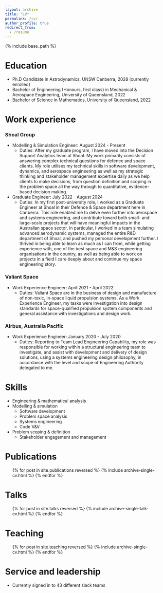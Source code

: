 ```yaml
---
layout: archive
title: "CV"
permalink: /cv/
author_profile: true
redirect_from:
  - /resume
---
```


{% include base_path %}

Education
======
* Ph.D Candidate in Astrodynamics, UNSW Canberra, 2028 (currently enrolled)
* Bachelor of Engineering (Honours, first class) in Mechanical & Aerospace Engineering, University of Queensland, 2022
* Bachelor of Science in Mathematics, University of Queensland, 2022

Work experience
======
### Shoal Group
  * Modelling & Simulation Engineer: August 2024 - Present
    * Duties: After my graduate program, I have moved into the Decision Support Analytics team at Shoal. My work primarily consists of answering complex technical questions for defence and space clients. My role utilises my technical skills in software development, dynamics, and aerospace engineering as well as my strategic thinking and stakeholder management expertise daily as we help clients to make decisions, from question definition and scoping in the problem space all the way through to quantitative, evidence-based decision making.
  * Graduate Engineer: July 2022 - August 2024
    * Duties: In my first post-university role, I worked as a Graduate Engineer at Shoal in their Defence & Space department here in Canberra. This role enabled me to delve even further into aerospace and systems engineering, and contribute toward both small- and large-scale projects that will have meaningful impacts in the Australian space sector. In particular, I worked in a team simulating advanced aerodynamic systems, managed the entire R&D department of Shoal, and pushed my personal development further. I thrived in being able to learn as much as I can from, while getting experience with, one of the best space and M&S engineering organisations in the country, as well as being able to work on projects in a field I care deeply about and continue my space engineering story.

### Valiant Space
  * Work Experience Engineer: April 2021 - April 2022
    * Duties: Valiant Space are in the business of design and manufacture of non-toxic, in-space liquid propulsion systems. As a Work Experience Engineer, my tasks were investigation into design standards for space-qualified propulsion system components and general assistance with investigations and design work.

### Airbus, Australia Pacific
  * Work Experience Engineer: January 2020 - July 2020
    * Duties: Reporting to Team Lead Engineering Capability, my role was responsible for working within a structural engineering team to investigate, and assist with development and delivery of design solutions, using a systems engineering design philosophy, in accordance with the level and scope of Engineering Authority delegated to me.
  
Skills
======
* Engineering & mathematical analysis
* Modelling & simulation
  * Software development
  * Problem space analysis
  * Systems engineering
  * Code V&V
* Problem scoping & definition
  * Stakeholder engagement and management

Publications
======
  <ul>{% for post in site.publications reversed %}
    {% include archive-single-cv.html %}
  {% endfor %}</ul>
  
Talks
======
  <ul>{% for post in site.talks reversed %}
    {% include archive-single-talk-cv.html  %}
  {% endfor %}</ul>
  
Teaching
======
  <ul>{% for post in site.teaching reversed %}
    {% include archive-single-cv.html %}
  {% endfor %}</ul>
  
Service and leadership
======
* Currently signed in to 43 different slack teams
